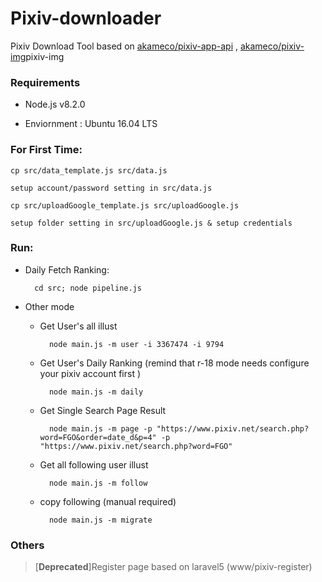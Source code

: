 # Pixiv-downloader

Pixiv Download Tool based on [akameco/pixiv-app-api](https://github.com/akameco/pixiv-app-api) , [akameco/pixiv-img](https://github.com/akameco/pixiv-img)pixiv-img

### Requirements 

+ Node.js v8.2.0

+ Enviornment : Ubuntu 16.04 LTS

### For First Time:

    cp src/data_template.js src/data.js
    
    setup account/password setting in src/data.js
    
    cp src/uploadGoogle_template.js src/uploadGoogle.js
    
    setup folder setting in src/uploadGoogle.js & setup credentials
    
### Run:

* Daily Fetch Ranking:

        cd src; node pipeline.js
    
* Other mode

    * Get User's all illust

            node main.js -m user -i 3367474 -i 9794
    
    * Get User's Daily Ranking (remind that r-18 mode needs configure your pixiv account first )
        
            node main.js -m daily
    
    * Get Single Search Page Result
    
            node main.js -m page -p "https://www.pixiv.net/search.php?word=FGO&order=date_d&p=4" -p "https://www.pixiv.net/search.php?word=FGO"
    
    * Get all following user illust
    
            node main.js -m follow
    
    * copy following (manual required)
    
            node main.js -m migrate

### Others

> [**Deprecated**]Register page based on laravel5 (www/pixiv-register)
